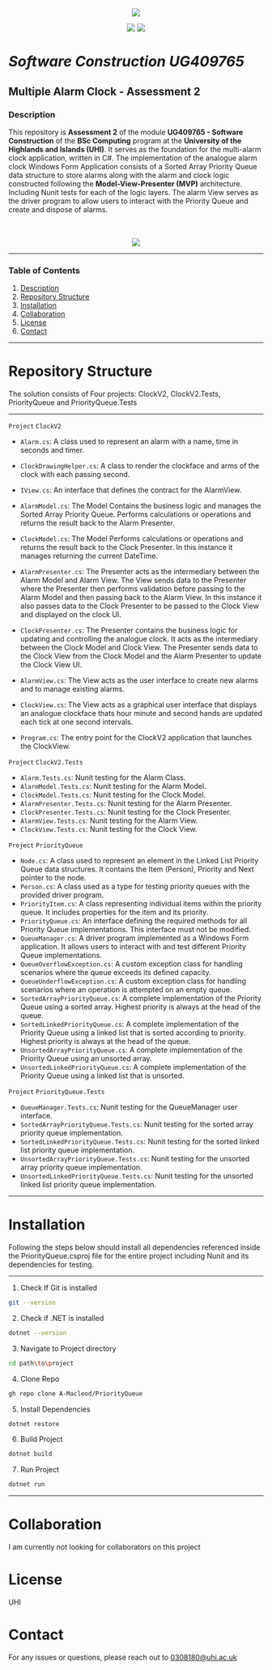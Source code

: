 <div align="center">
<img src="https://github.com/user-attachments/assets/3f546352-b5c7-4f97-af06-1d2d7bb7b02a"/>
</div>
<p align="center">
  <img src="https://img.shields.io/badge/Language-C%23-Orange"/>
  <img src="https://img.shields.io/badge/Last%20Commit-April%202025-Orange">
</p>

# *Software Construction UG409765*

## Multiple Alarm Clock - Assessment 2

### Description
This repository is **Assessment 2** of the module **UG409765 - Software Construction** of the **BSc Computing** program at the **University of the Highlands and Islands (UHI)**. It serves as the foundation for the multi-alarm clock application, written in C#. The implementation of the analogue alarm clock Windows Form Application consists of a Sorted Array Priority Queue data structure to store alarms along with the alarm and clock logic constructed following the **Model-View-Presenter (MVP)** architecture. Including Nunit tests for each of the logic layers. The alarm View serves as the driver program to allow users to interact with the Priority Queue and create and dispose of alarms.


<br>
<br>
<div align="center">
<img src="https://github.com/user-attachments/assets/9dad2c5d-ad1d-47b4-9cc4-e123d0dcc5c6"/>
</div>


---

### Table of Contents
1. [Description](#description)
2. [Repository Structure](#repository-structure)
3. [Installation](#installation)
4. [Collaboration](#collaboration)
5. [License](#license)
6. [Contact](#contact)

---

# Repository Structure
The solution consists of Four projects: ClockV2, ClockV2.Tests, PriorityQueue and PriorityQueue.Tests

---
`Project` `ClockV2`
- `Alarm.cs`: A class used to represent an alarm with a name, time in seconds and timer. 
- `ClockDrawingHelper.cs`: A class to render the clockface and arms of the clock with each passing second.
- `IView.cs`: An interface that defines the contract for the AlarmView. 
- `AlarmModel.cs`: The Model Contains the business logic and manages the Sorted Array Priority Queue. Performs calculations or operations and returns the result back to the Alarm Presenter.   
- `ClockModel.cs`: The Model Performs calculations or operations and returns the result back to the Clock Presenter. In this instance it manages returning the current DateTime.   
- `AlarmPresenter.cs`: The Presenter acts as the intermediary between the Alarm Model and Alarm View. The View sends data to the Presenter where the Presenter then performs validation before passing to the Alarm Model and then passing back to the Alarm View. In this instance it also passes data to the Clock Presenter to be passed to the Clock View and displayed on the clock UI.   
- `ClockPresenter.cs`: The Presenter contains the business logic for updating and controlling the analogue clock. It acts as the intermediary between the Clock Model and Clock View. The Presenter sends data to the Clock View from the Clock Model and the Alarm Presenter to update the Clock View UI. 

- `AlarmView.cs`: The View acts as the user interface to create new alarms and to manage existing alarms. 
- `ClockView.cs`: The View acts as a graphical user interface that displays an analogue clockface thats hour minute and second hands are updated each tick at one second intervals. 
- `Program.cs`: The entry point for the ClockV2 application that launches the ClockView.


`Project` `ClockV2.Tests`
- `Alarm.Tests.cs`: Nunit testing for the Alarm Class.
- `AlarmModel.Tests.cs`: Nunit testing for the Alarm Model.
- `ClockModel.Tests.cs`: Nunit testing for the Clock Model.
- `AlarmPresenter.Tests.cs`: Nunit testing for the Alarm Presenter.
- `ClockPresenter.Tests.cs`: Nunit testing for the Clock Presenter.
- `AlarmView.Tests.cs`: Nunit testing for the Alarm View.
- `ClockView.Tests.cs`: Nunit testing for the Clock View.


`Project` `PriorityQueue` 
- `Node.cs`: A class used to represent an element in the Linked List Priority Queue data structures. It contains the Item (Person), Priority and Next pointer to the node. 
- `Person.cs`: A class used as a type for testing priority queues with the provided driver program.
- `PriorityItem.cs`: A class representing individual items within the priority queue. It includes properties for the item and its priority.
- `PriorityQueue.cs`: An interface defining the required methods for all Priority Queue implementations. This interface must not be modified.
- `QueueManager.cs`: A driver program implemented as a Windows Form application. It allows users to interact with and test different Priority Queue implementations.
- `QueueOverflowException.cs`:  A custom exception class for handling scenarios where the queue exceeds its defined capacity.
- `QueueUnderflowException.cs`: A custom exception class for handling scenarios where an operation is attempted on an empty queue.
- `SortedArrayPriorityQueue.cs`: A complete implementation of the Priority Queue using a sorted array. Highest priority is always at the head of the queue.
- `SortedLinkedPriorityQueue.cs`: A complete implementation of the Priority Queue using a linked list that is sorted according to priority. Highest priority is always at the head of the queue. 
- `UnsortedArrayPriorityQueue.cs`: A complete implementation of the Priority Queue using an unsorted array. 
- `UnsortedLinkedPriorityQueue.cs`: A complete implementation of the Priority Queue using a linked list that is unsorted.  


`Project` `PriorityQueue.Tests`
- `QueueManager.Tests.cs`: Nunit testing for the QueueManager user interface.
- `SortedArrayPriorityQueue.Tests.cs`: Nunit testing for the sorted array priority queue implementation.
- `SortedLinkedPriorityQueue.Tests.cs`: Nunit testing for the sorted linked list priority queue implementation.
- `UnsortedArrayPriorityQueue.Tests.cs`: Nunit testing for the unsorted array priority queue implementation.
- `UnsortedLinkedPriorityQueue.Tests.cs`: Nunit testing for the unsorted linked list priority queue implementation.

---

# Installation
Following the steps below should install all dependencies referenced inside the PriorityQueue.csproj file for the entire project including Nunit and its dependencies for testing.

---

1. Check If Git is installed
```bash
git --version
```

2. Check if .NET is installed
```bash
dotnet --version
```

3. Navigate to Project directory
```bash
cd path\to\project
```

4. Clone Repo
```bash
gh repo clone A-Macleod/PriorityQueue
```

5. Install Dependencies 
```bash
dotnet restore
```

6. Build Project
```bash
dotnet build
```

7. Run Project
```bash
dotnet run
```

---

# Collaboration 
I am currently not looking for collaborators on this project

# License
UHI

# Contact
For any issues or questions, please reach out to 0308180@uhi.ac.uk

